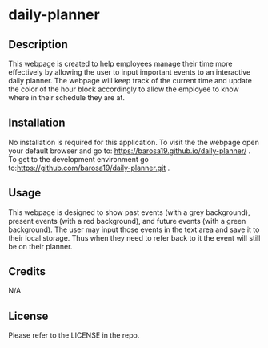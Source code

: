 # daily-planner

## Description

This webpage is created to help employees manage their time more effectively by allowing the user to input important events to an interactive daily planner. The webpage will keep track of the current time and update the color of the hour block accordingly to allow the employee to know where in their schedule they are at.

## Installation

No installation is required for this application. To visit the the webpage open your default browser and go to: https://barosa19.github.io/daily-planner/ . To get to the development environment go to:https://github.com/barosa19/daily-planner.git .

## Usage

This webpage is designed to show past events (with a grey background), present events (with a red background), and future events (with a green background). The user may input those events in the text area and save it to their local storage. Thus when they need to refer back to it the event will still be on their planner. 

## Credits
N/A

## License
Please refer to the LICENSE in the repo.
